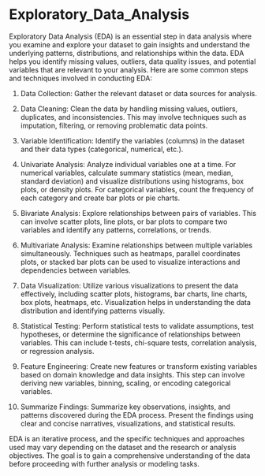 # Exploratory_Data_Analysis
Exploratory Data Analysis (EDA) is an essential step in data analysis where you examine and explore your dataset to gain insights and understand the underlying patterns, distributions, and relationships within the data. EDA helps you identify missing values, outliers, data quality issues, and potential variables that are relevant to your analysis. Here are some common steps and techniques involved in conducting EDA:

1. Data Collection: Gather the relevant dataset or data sources for analysis.

2. Data Cleaning: Clean the data by handling missing values, outliers, duplicates, and inconsistencies. This may involve techniques such as imputation, filtering, or removing problematic data points.

3. Variable Identification: Identify the variables (columns) in the dataset and their data types (categorical, numerical, etc.).

4. Univariate Analysis: Analyze individual variables one at a time. For numerical variables, calculate summary statistics (mean, median, standard deviation) and visualize distributions using histograms, box plots, or density plots. For categorical variables, count the frequency of each category and create bar plots or pie charts.

5. Bivariate Analysis: Explore relationships between pairs of variables. This can involve scatter plots, line plots, or bar plots to compare two variables and identify any patterns, correlations, or trends.

6. Multivariate Analysis: Examine relationships between multiple variables simultaneously. Techniques such as heatmaps, parallel coordinates plots, or stacked bar plots can be used to visualize interactions and dependencies between variables.

7. Data Visualization: Utilize various visualizations to present the data effectively, including scatter plots, histograms, bar charts, line charts, box plots, heatmaps, etc. Visualization helps in understanding the data distribution and identifying patterns visually.

8. Statistical Testing: Perform statistical tests to validate assumptions, test hypotheses, or determine the significance of relationships between variables. This can include t-tests, chi-square tests, correlation analysis, or regression analysis.

9. Feature Engineering: Create new features or transform existing variables based on domain knowledge and data insights. This step can involve deriving new variables, binning, scaling, or encoding categorical variables.

10. Summarize Findings: Summarize key observations, insights, and patterns discovered during the EDA process. Present the findings using clear and concise narratives, visualizations, and statistical results.

EDA is an iterative process, and the specific techniques and approaches used may vary depending on the dataset and the research or analysis objectives. The goal is to gain a comprehensive understanding of the data before proceeding with further analysis or modeling tasks.
